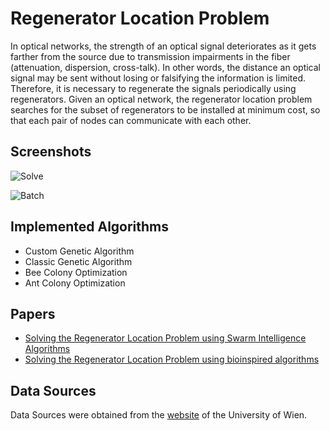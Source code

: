 # Regenerator Location Problem
In optical networks, the strength of an optical signal deteriorates as it gets farther from the source due to transmission impairments in the fiber (attenuation, dispersion, cross-talk). In other words, the distance an optical signal may be sent without losing or falsifying the information is limited. Therefore, it is necessary to regenerate the signals periodically using regenerators. Given an optical network, the regenerator location problem searches for the subset of regenerators to be installed at minimum cost, so that each pair of nodes can communicate with each other. 

## Screenshots

![Solve](https://i.imgur.com/Jxgp2w1.png)

![Batch](https://i.imgur.com/WRygIGj.png)

## Implemented Algorithms

- Custom Genetic Algorithm
- Classic Genetic Algorithm
- Bee Colony Optimization
- Ant Colony Optimization

## Papers

- [Solving the Regenerator Location Problem using Swarm Intelligence Algorithms](https://ieeexplore.ieee.org/document/8883464)
- [Solving the Regenerator Location Problem using bioinspired algorithms](https://ieeexplore.ieee.org/document/8760761)

## Data Sources

Data Sources were obtained from the [website](https://homepage.univie.ac.at/ivana.ljubic/research/rlp/) of the University of Wien.